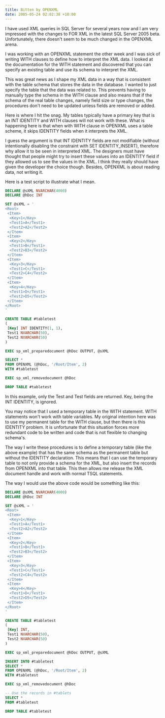 ```yaml
---
title: Bitten by OPENXML
date: 2005-05-24 02:02:38 +10:00
---
```


I have used XML queries in SQL Server for several years now and I am very impressed with the changes to FOR XML in the latest SQL Server 2005 beta. Unfortunately, there doesn't seem to be much changed in the OPENXML arena.

I was working with an OPENXML statement the other week and I was sick of writing WITH clauses to define how to interpret the XML data. I looked at the documentation for the WITH statement and discovered that you can specify an existing table and use its schema to interpret the XML.

This was great news as I shape my XML data in a way that is consistent with the table schema that stores the data in the database. I wanted to just specify the table that the data was related to. This prevents having to manually type the schema in the WITH clause and also means that if the schema of the real table changes, namely field size or type changes, the procedures don't need to be updated unless fields are removed or added.

<!--more-->

Here is where I hit the snag. My tables typically have a primary key that is an INT IDENTITY and WITH clauses will not work with these. What is happening here is that when with WITH clause in OPENXML uses a table scheme, it skips IDENTITY fields when it interprets the XML.

I guess the argument is that INT IDENTITY fields are not modifiable (without intentionally disabling the constraint with SET IDENTITY_INSERT), therefore why allow it to be seen in interpreted XML. The designers must have thought that people might try to insert these values into an IDENTITY field if they allowed us to see the values in the XML. I think they really should have given the developer the choice though. Besides, OPENXML is about reading data, not writing it.

Here is a test script to illustrate what I mean.

```sql
DECLARE @sXML NVARCHAR(4000)
DECLARE @hDoc INT

SET @sXML = '
<Root>
 <Item>
  <Key>1</Key>
  <Test1>A</Test1>
  <Test2>A2</Test2>
 </Item>
 <Item>
  <Key>2</Key>
  <Test1>B</Test1>
  <Test2>B3</Test2>
 </Item>
 <Item>
  <Key>3</Key>
  <Test1>C</Test1>
  <Test2>C4</Test2>
 </Item>
 <Item>
  <Key>4</Key>
  <Test1>D</Test1>
  <Test2>D5</Test2>
 </Item>
</Root>
'

CREATE TABLE #tabletest
(
 [Key] INT IDENTITY(1, 1),
 Test1 NVARCHAR(50),
 Test2 NVARCHAR(50)
)

EXEC sp_xml_preparedocument @hDoc OUTPUT, @sXML

SELECT *
FROM OPENXML (@hDoc, '/Root/Item', 2)
WITH #tabletest

EXEC sp_xml_removedocument @hDoc

DROP TABLE #tabletest
```

In this example, only the Test and Test fields are returned. Key, being the INT IDENTITY, is ignored.

You may notice that I used a temporary table in the WITH statement. WITH statements won't work with table variables. My original intention here was to use my permanent table for the WITH clause, but then there is this IDENTITY problem. It is unfortunate that this situation forces more redundant code to be written and code that is not flexible to changing schema's.

The way I write these procedures is to define a temporary table (like the above example) that has the same schema as the permanent table but without the IDENTITY declaration. This means that I can use the temporary table to not only provide a schema for the XML, but also insert the records from OPENXML into that table. This then allows me release the XML document handle and work with normal TSQL statements.&#160;

The way I would use the above code would be something like this:

```sql
DECLARE @sXML NVARCHAR(4000)
DECLARE @hDoc INT

SET @sXML = '
<Root>
 <Item>
  <Key>1</Key>
  <Test1>A</Test1>
  <Test2>A2</Test2>
 </Item>
 <Item>
  <Key>2</Key>
  <Test1>B</Test1>
  <Test2>B3</Test2>
 </Item>
 <Item>
  <Key>3</Key>
  <Test1>C</Test1>
  <Test2>C4</Test2>
 </Item>
 <Item>
  <Key>4</Key>
  <Test1>D</Test1>
  <Test2>D5</Test2>
 </Item>
</Root>
'

CREATE TABLE #tabletest
(
 [Key] INT,
 Test1 NVARCHAR(50),
 Test2 NVARCHAR(50)
)

EXEC sp_xml_preparedocument @hDoc OUTPUT, @sXML

INSERT INTO #tabletest
SELECT *
FROM OPENXML (@hDoc, '/Root/Item', 2)
WITH #tabletest

EXEC sp_xml_removedocument @hDoc

-- Use the records in #tablets
SELECT *
FROM #tabletest

DROP TABLE #tabletest
```


